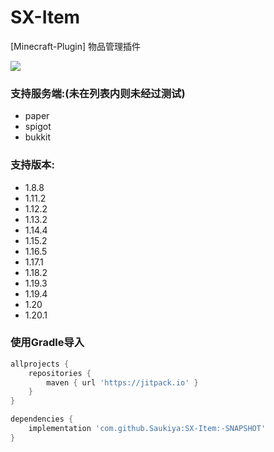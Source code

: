 # SX-Item

[Minecraft-Plugin] 物品管理插件

[![](https://jitpack.io/v/Saukiya/SX-Item.svg)](https://jitpack.io/#Saukiya/SX-Item)

### 支持服务端:(未在列表内则未经过测试)

- paper
- spigot
- bukkit

### 支持版本:

- 1.8.8
- 1.11.2
- 1.12.2
- 1.13.2
- 1.14.4
- 1.15.2
- 1.16.5
- 1.17.1
- 1.18.2
- 1.19.3
- 1.19.4
- 1.20
- 1.20.1

### 使用Gradle导入
```groovy
allprojects {
    repositories {
        maven { url 'https://jitpack.io' }
    }
}

dependencies {
    implementation 'com.github.Saukiya:SX-Item:-SNAPSHOT'
}
```